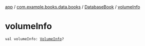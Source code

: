 [app](../../index.md) / [com.example.books.data.books](../index.md) / [DatabaseBook](index.md) / [volumeInfo](./volume-info.md)

# volumeInfo

`val volumeInfo: `[`VolumeInfo`](../../com.example.books.domain.models/-volume-info/index.md)`?`